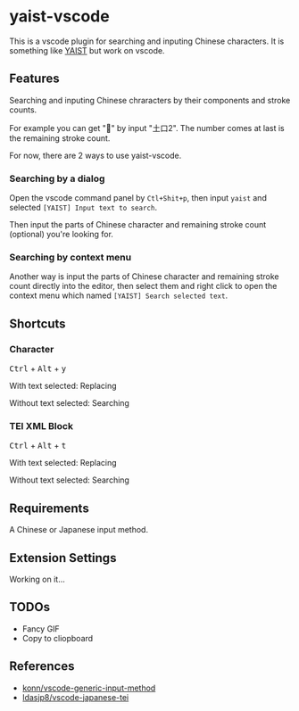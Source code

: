 # yaist-vscode

This is a vscode plugin for searching and inputing Chinese characters. It is something like [YAIST](https://hi-ids.netlify.app/) but work on vscode.

## Features

Searching and inputing Chinese chraracters by their components and stroke counts.

For example you can get "𪠶" by input "土口2". The number comes at last is the remaining stroke count.

For now, there are 2 ways to use yaist-vscode.

### Searching by a dialog

Open the vscode command panel by `Ctl+Shit+p`, then input `yaist` and selected `[YAIST] Input text to search`.

Then input the parts of Chinese character and remaining stroke count (optional) you're looking for.

### Searching by context menu

Another way is input the parts of Chinese character and remaining stroke count directly into the editor, then select them and right click to open the context menu which named `[YAIST] Search selected text`.

## Shortcuts

### Character

<kbd>Ctrl</kbd> + <kbd>Alt</kbd> + <kbd>y</kbd>

With text selected: Replacing

Without text selected: Searching
### TEI XML Block

<kbd>Ctrl</kbd> + <kbd>Alt</kbd> + <kbd>t</kbd>

With text selected: Replacing

Without text selected: Searching
## Requirements

A Chinese or Japanese input method.

## Extension Settings

Working on it...

## TODOs

- Fancy GIF
- Copy to cliopboard

## References

- [konn/vscode-generic-input-method](https://github.com/konn/vscode-generic-input-method)
- [ldasjp8/vscode-japanese-tei](https://github.com/ldasjp8/vscode-japanese-tei)
